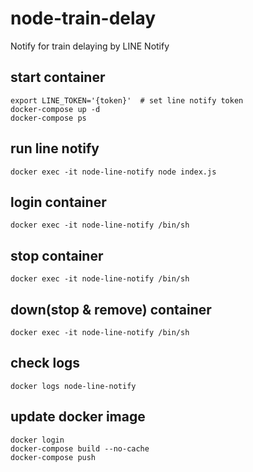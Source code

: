 # node-train-delay
Notify for train delaying by LINE Notify

## start container
```
export LINE_TOKEN='{token}'  # set line notify token
docker-compose up -d
docker-compose ps
```

## run line notify
```
docker exec -it node-line-notify node index.js
```

## login container
```
docker exec -it node-line-notify /bin/sh
```

## stop container
```
docker exec -it node-line-notify /bin/sh
```

## down(stop & remove) container
```
docker exec -it node-line-notify /bin/sh
```

## check logs
```
docker logs node-line-notify
```



## update docker image
```
docker login
docker-compose build --no-cache
docker-compose push
```



